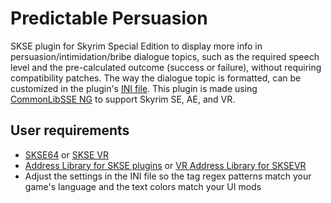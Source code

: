 # Predictable Persuasion
SKSE plugin for Skyrim Special Edition to display more info in persuasion/intimidation/bribe dialogue topics, such as the required speech level and the pre-calculated outcome (success or failure), without requiring compatibility patches.
The way the dialogue topic is formatted, can be customized in the plugin's [INI file](./config/PredictablePersuasion.ini).
This plugin is made using [CommonLibSSE NG](https://github.com/CharmedBaryon/CommonLibSSE-NG) to support Skyrim SE, AE, and VR.

## User requirements

* [SKSE64](https://www.nexusmods.com/skyrimspecialedition/mods/30379) or [SKSE VR](https://www.nexusmods.com/skyrimspecialedition/mods/30457)
* [Address Library for SKSE plugins](https://www.nexusmods.com/skyrimspecialedition/mods/32444) or [VR Address Library for SKSEVR](https://www.nexusmods.com/skyrimspecialedition/mods/58101)
* Adjust the settings in the INI file so the tag regex patterns match your game's language and the text colors match your UI mods